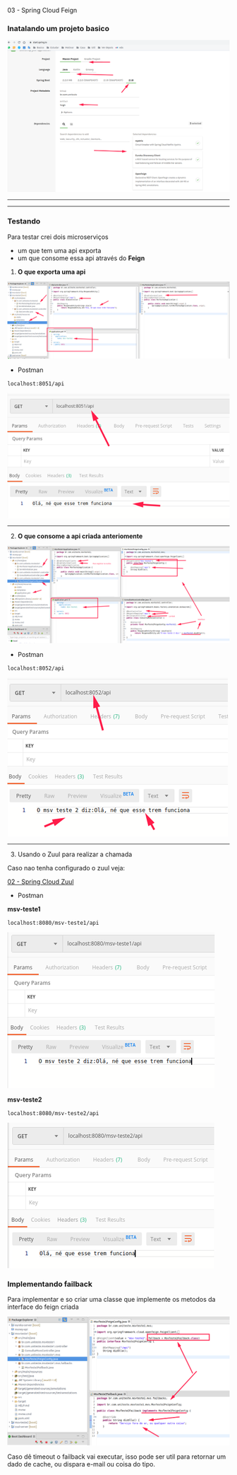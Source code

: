03 - Spring Cloud Feign


### Inatalando um projeto basico

![072714346c8238edd889b6680d4acbbb.png](_resources/49e34598a4e34259ac1631b0c8edda56.png)

------
------

### Testando

Para testar crei dois microserviços
- um que tem uma api exporta
- um que consome essa api através do **Feign**

1. **O que exporta uma api**

![2360e823a8a8ed7d08838d009cf48464.png](_resources/d9acac86a22a4dea96f222896f8985a9.png)

- Postman

```
localhost:8051/api
```

![13b015784ca2c38d5190da190cc3407e.png](_resources/522687df3a75401293913116c68cce4d.png)

------

2. **O que consome a api criada anteriomente**

![d1ea373f7825623c6ab1f350b9dcab07.png](_resources/cffc388edc964947b14334f9dc37ebee.png)


- Postman

```
localhost:8052/api
```

![872e5867dde0b93a1db0ba68b5c799be.png](_resources/6372cf8087d34053a79c5472ed177f85.png)


------

3. Usando o Zuul para realizar a chamada

Caso nao tenha configurado o zuul veja:

[02 - Spring Cloud Zuul](:/1b05b5e836ed4ca8ae4b4fc734a0c37c)

- Postman

**msv-teste1**

```
localhost:8080/msv-teste1/api
```

![458ce4852c41291beed898e258f7e2a9.png](_resources/cff3b29b251843acb846bd395651b545.png)

**msv-teste2**
```
localhost:8080/msv-teste2/api
```

![313808569a3678e99ffea10c946c940c.png](_resources/27af4ce2bfec4c969974b08107bd78c8.png)


### Implementando failback

Para implementar e so criar uma classe que implemente os metodos da interface do feign criada

![c44038b80f8a15faf3e1d4532bebe9cc.png](_resources/f2bff864f41943649bfa242d471a85c3.png)

Caso dê timeout o failback vai executar, isso pode ser util para retornar um dado de cache, ou dispara e-mail ou coisa do tipo.



